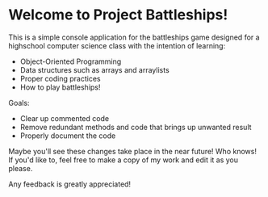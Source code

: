 # Welcome to Project Battleships!
This is a simple console application for the battleships game designed for a highschool computer science class with the intention of learning:
- Object-Oriented Programming
- Data structures such as arrays and arraylists
- Proper coding practices
- How to play battleships!

Goals:
- Clear up commented code
- Remove redundant methods and code that brings up unwanted result
- Properly document the code

Maybe you'll see these changes take place in the near future! Who knows! If you'd like to, feel free to make a copy of my work and edit it as you please.

Any feedback is greatly appreciated!

